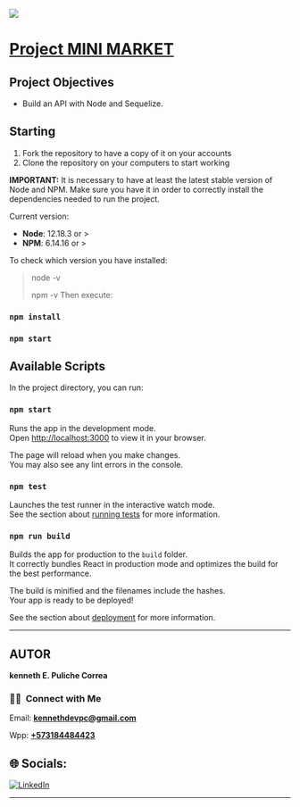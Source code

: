 <p align='left'>
    <img src='https://raw.githubusercontent.com/kenpulicorre/countries_proyect/main/client/src/images/bandera.gif' </img>
</p>

# [ Project MINI MARKET  ](http://wonderful-bean.surge.sh/)
## Project Objectives

- Build an API with Node and Sequelize.

## Starting

1.  Fork the repository to have a copy of it on your accounts
2.  Clone the repository on your computers to start working

**IMPORTANT:** It is necessary to have at least the latest stable version of Node and NPM. Make sure you have it in order to correctly install the dependencies needed to run the project.

Current version:

- **Node**: 12.18.3 or >
- **NPM**: 6.14.16 or >

To check which version you have installed:

> node -v
>
> npm -v
> Then execute:

### `npm install`

### `npm start`

## Available Scripts

In the project directory, you can run:

### `npm start`

Runs the app in the development mode.\
Open [http://localhost:3000](http://localhost:3000) to view it in your browser.

The page will reload when you make changes.\
You may also see any lint errors in the console.

### `npm test`

Launches the test runner in the interactive watch mode.\
See the section about [running tests](https://facebook.github.io/create-react-app/docs/running-tests) for more information.

### `npm run build`

Builds the app for production to the `build` folder.\
It correctly bundles React in production mode and optimizes the build for the best performance.

The build is minified and the filenames include the hashes.\
Your app is ready to be deployed!

See the section about [deployment](https://facebook.github.io/create-react-app/docs/deployment) for more information.

---

## **AUTOR**

**kenneth E. Puliche Correa**

### <h3> 🤝🏻 &nbsp;Connect with Me </h3>

Email: **kennethdevpc@gmail.com**

Wpp: **<a href="https://wa.link/2rl3qe"> +573184484423 </a>**

## 🌐 Socials:

[![LinkedIn](https://img.shields.io/badge/LinkedIn-%230077B5.svg?logo=linkedin&logoColor=white)](https://www.linkedin.com/in/kenneth-puliche-9a5b02272/)
</br>

---

```

```
